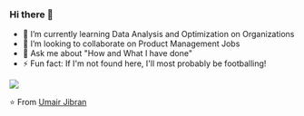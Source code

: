 ### Hi there 👋

- 🌱 I’m currently learning Data Analysis and Optimization on Organizations
- 👯 I’m looking to collaborate on Product Management Jobs
- 💬 Ask me about "How and What I have done"
- ⚡ Fun fact: If I'm not found here, I'll most probably be footballing!

<img src="https://github-readme-stats.vercel.app/api?username=UmairJibran&show_icons=false">

⭐️ From [Umair Jibran](https://github.com/umairjibran)

